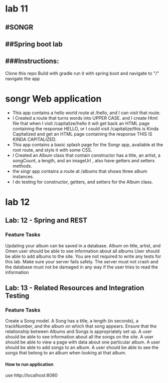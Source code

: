 # lab 11
#SONGR
------------------------------------------------------------
##Spring boot lab
-------------------------------------------------------------
###Instructions:
------------------------------------------------------------
Clone this repo
Build with gradle
run it with spring boot and navigate to "/"
navigate the app
# songr Web application

* This app contains a hello world route at /hello, and I can visit that route.
* I Created a route that turns words into UPPER CASE. and I create Html file  that when I  visit /capitalize/hello it will get back an HTML page containing the response HELLO, or I could visit /capitalize/this is Kinda Capitalized and get an HTML page containing the response THIS IS KINDA CAPITALIZED.
* This app contains a basic splash page for the Songr app, available at the root route, and style it with some CSS.
* I Created an Album class that contain constructor has a title, an artist, a songCount, a length, and an imageUrl , also have getters and setters methods.
* the singr app contains a route at /albums that shows three album instances.
* I do testing for constructor, getters, and setters for the Album class.

# lab 12
## Lab: 12 - Spring and REST
### Feature Tasks

Updating your album can be saved in a database.
Album on title, artist, and Omen user should be able to see information about all albums User should be able to add albums to the site. You are not required to write any tests for this lab.
Make sure your server fails safely. The server must not crash and the database must not be damaged in any way if the user tries to read the information
## Lab: 13 - Related Resources and Integration Testing
### Feature Tasks
 Create a Song model.
 A Song has a title, a length (in seconds), a trackNumber, and the album on which that song appears.
 Ensure that the relationship between Albums and Songs is appropriately set up.
 A user should be able to see information about all the songs on the site.
 A user should be able to view a page with data about one particular album.
 A user should be able to add songs to an album.
 A user should be able to see the songs that belong to an album when looking at that album.
#### How to run application
use http://localhost:8080